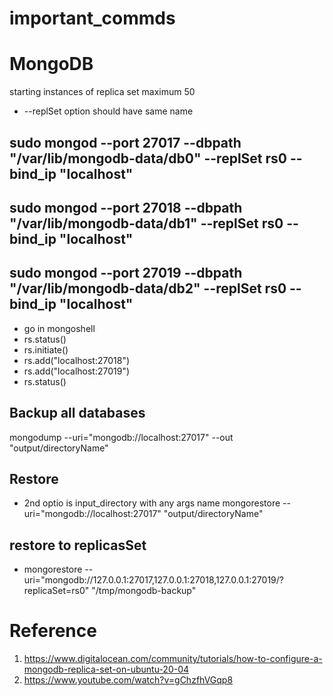 # important_commds

# MongoDB

starting instances of replica set
maximum 50

* --replSet option should have same name
## sudo mongod --port 27017 --dbpath "/var/lib/mongodb-data/db0" --replSet rs0 --bind_ip "localhost"
## sudo mongod --port 27018 --dbpath "/var/lib/mongodb-data/db1" --replSet rs0 --bind_ip "localhost"
## sudo mongod --port 27019 --dbpath "/var/lib/mongodb-data/db2" --replSet rs0 --bind_ip "localhost"

- go in mongoshell
- rs.status()
- rs.initiate()
- rs.add("localhost:27018")
- rs.add("localhost:27019")
- rs.status()

## Backup all databases
mongodump --uri="mongodb://localhost:27017" --out "output/directoryName"

## Restore
- 2nd optio is input_directory with any args name
mongorestore --uri="mongodb://localhost:27017" "output/directoryName"

## restore to replicasSet
-  mongorestore --uri="mongodb://127.0.0.1:27017,127.0.0.1:27018,127.0.0.1:27019/?replicaSet=rs0" "/tmp/mongodb-backup"


# Reference
1. https://www.digitalocean.com/community/tutorials/how-to-configure-a-mongodb-replica-set-on-ubuntu-20-04
2. https://www.youtube.com/watch?v=gChzfhVGqp8
